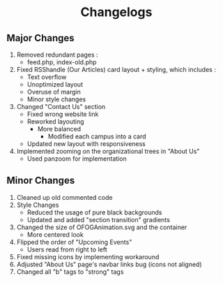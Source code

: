 <h1 align="center">Changelogs</h1>

## Major Changes

1. Removed redundant pages :
   - feed.php, index-old.php
2. Fixed RSShandle (Our Articles) card layout + styling, which includes :
   - Text overflow
   - Unoptimized layout
   - Overuse of margin
   - Minor style changes
3. Changed "Contact Us" section
   - Fixed wrong website link
   - Reworked layouting
     - More balanced
       - Modified each campus into a card
   - Updated new layout with responsiveness
4. Implemented zooming on the organizational trees in "About Us"
   - Used panzoom for implementation

## Minor Changes

1. Cleaned up old commented code
2. Style Changes
   - Reduced the usage of pure black backgrounds
   - Updated and added "section transition" gradients
3. Changed the size of OFOGAnimation.svg and the container
   - More centered look
4. Flipped the order of "Upcoming Events"
   - Users read from right to left
5. Fixed missing icons by implementing workaround
6. Adjusted "About Us" page's navbar links bug (icons not aligned)
7. Changed all "b" tags to "strong" tags
